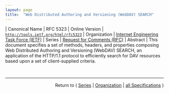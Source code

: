 ```yaml
---
layout: page
title:  "Web Distributed Authoring and Versioning (WebDAV) SEARCH"
---
```


| Canonical Name | RFC 5323
| Online Version | [`http://tools.ietf.org/html/rfc5323`](http://tools.ietf.org/html/rfc5323)
| Organization | [Internet Engineering Task Force (IETF)](..)
| Series | [Request for Comments (RFC)](.)
| Abstract | This document specifies a set of methods, headers, and properties composing Web Distributed Authoring and Versioning (WebDAV) SEARCH, an application of the HTTP/1.1 protocol to efficiently search for DAV resources based upon a set of client-supplied criteria.

<br/>
<hr/>

<p style="text-align: right">Return to ( <a href="./">Series</a> | <a href="../">Organization</a> | <a href="../../">all Specifications</a> )</p>